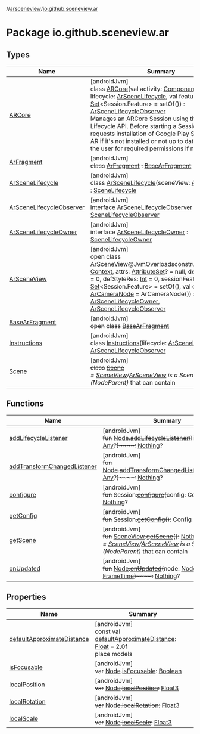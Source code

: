 //[arsceneview](../../index.md)/[io.github.sceneview.ar](index.md)

# Package io.github.sceneview.ar

## Types

| Name | Summary |
|---|---|
| [ARCore](-a-r-core/index.md) | [androidJvm]<br>class [ARCore](-a-r-core/index.md)(val activity: [ComponentActivity](https://developer.android.com/reference/kotlin/androidx/activity/ComponentActivity.html), val lifecycle: [ArSceneLifecycle](-ar-scene-lifecycle/index.md), val features: [Set](https://kotlinlang.org/api/latest/jvm/stdlib/kotlin.collections/-set/index.html)&lt;Session.Feature&gt; = setOf()) : [ArSceneLifecycleObserver](-ar-scene-lifecycle-observer/index.md)<br>Manages an ARCore Session using the Android Lifecycle API. Before starting a Session, this class requests installation of Google Play Services for AR if it's not installed or not up to date and asks the user for required permissions if necessary. |
| [ArFragment](-ar-fragment/index.md) | [androidJvm]<br>~~class~~ [~~ArFragment~~](-ar-fragment/index.md) ~~:~~ [~~BaseArFragment~~](-base-ar-fragment/index.md) |
| [ArSceneLifecycle](-ar-scene-lifecycle/index.md) | [androidJvm]<br>class [ArSceneLifecycle](-ar-scene-lifecycle/index.md)(sceneView: [ArSceneView](-ar-scene-view/index.md)) : [SceneLifecycle](../../../sceneview/sceneview/io.github.sceneview/-scene-lifecycle/index.md) |
| [ArSceneLifecycleObserver](-ar-scene-lifecycle-observer/index.md) | [androidJvm]<br>interface [ArSceneLifecycleObserver](-ar-scene-lifecycle-observer/index.md) : [SceneLifecycleObserver](../../../sceneview/sceneview/io.github.sceneview/-scene-lifecycle-observer/index.md) |
| [ArSceneLifecycleOwner](-ar-scene-lifecycle-owner/index.md) | [androidJvm]<br>interface [ArSceneLifecycleOwner](-ar-scene-lifecycle-owner/index.md) : [SceneLifecycleOwner](../../../sceneview/sceneview/io.github.sceneview/-scene-lifecycle-owner/index.md) |
| [ArSceneView](-ar-scene-view/index.md) | [androidJvm]<br>open class [ArSceneView](-ar-scene-view/index.md)@[JvmOverloads](https://kotlinlang.org/api/latest/jvm/stdlib/kotlin.jvm/-jvm-overloads/index.html)constructor(context: [Context](https://developer.android.com/reference/kotlin/android/content/Context.html), attrs: [AttributeSet](https://developer.android.com/reference/kotlin/android/util/AttributeSet.html)? = null, defStyleAttr: [Int](https://kotlinlang.org/api/latest/jvm/stdlib/kotlin/-int/index.html) = 0, defStyleRes: [Int](https://kotlinlang.org/api/latest/jvm/stdlib/kotlin/-int/index.html) = 0, sessionFeatures: [Set](https://kotlinlang.org/api/latest/jvm/stdlib/kotlin.collections/-set/index.html)&lt;Session.Feature&gt; = setOf(), val cameraNode: [ArCameraNode](../com.google.ar.sceneform/-ar-camera-node/index.md) = ArCameraNode()) : [SceneView](../../../sceneview/sceneview/io.github.sceneview/-scene-view/index.md), [ArSceneLifecycleOwner](-ar-scene-lifecycle-owner/index.md), [ArSceneLifecycleObserver](-ar-scene-lifecycle-observer/index.md) |
| [BaseArFragment](-base-ar-fragment/index.md) | [androidJvm]<br>~~open~~ ~~class~~ [~~BaseArFragment~~](-base-ar-fragment/index.md) |
| [Instructions](-instructions/index.md) | [androidJvm]<br>class [Instructions](-instructions/index.md)(lifecycle: [ArSceneLifecycle](-ar-scene-lifecycle/index.md)) : [ArSceneLifecycleObserver](-ar-scene-lifecycle-observer/index.md) |
| [Scene](-scene/index.md) | [androidJvm]<br>~~class~~ [~~Scene~~](-scene/index.md)<br>*=* [*SceneView*](../../../sceneview/sceneview/io.github.sceneview/-scene-view/index.md)*/*[*ArSceneView*](-ar-scene-view/index.md) *is a Scene (NodeParent)* that can contain |

## Functions

| Name | Summary |
|---|---|
| [addLifecycleListener](add-lifecycle-listener.md) | [androidJvm]<br>~~fun~~ [Node](../../../sceneview/sceneview/io.github.sceneview.node/-node/index.md)~~.~~[~~addLifecycleListener~~](add-lifecycle-listener.md)~~(~~listener: [Any](https://kotlinlang.org/api/latest/jvm/stdlib/kotlin/-any/index.html)?~~)~~~~:~~ [Nothing](https://kotlinlang.org/api/latest/jvm/stdlib/kotlin/-nothing/index.html)? |
| [addTransformChangedListener](add-transform-changed-listener.md) | [androidJvm]<br>~~fun~~ [Node](../../../sceneview/sceneview/io.github.sceneview.node/-node/index.md)~~.~~[~~addTransformChangedListener~~](add-transform-changed-listener.md)~~(~~listener: [Any](https://kotlinlang.org/api/latest/jvm/stdlib/kotlin/-any/index.html)?~~)~~~~:~~ [Nothing](https://kotlinlang.org/api/latest/jvm/stdlib/kotlin/-nothing/index.html)? |
| [configure](configure.md) | [androidJvm]<br>~~fun~~ Session~~.~~[~~configure~~](configure.md)~~(~~config: Config~~)~~~~:~~ [Nothing](https://kotlinlang.org/api/latest/jvm/stdlib/kotlin/-nothing/index.html)? |
| [getConfig](get-config.md) | [androidJvm]<br>~~fun~~ Session~~.~~[~~getConfig~~](get-config.md)~~(~~~~)~~~~:~~ Config |
| [getScene](get-scene.md) | [androidJvm]<br>~~fun~~ [SceneView](../../../sceneview/sceneview/io.github.sceneview/-scene-view/index.md)~~.~~[~~getScene~~](get-scene.md)~~(~~~~)~~~~:~~ [Nothing](https://kotlinlang.org/api/latest/jvm/stdlib/kotlin/-nothing/index.html)?<br>*=* [*SceneView*](../../../sceneview/sceneview/io.github.sceneview/-scene-view/index.md)*/*[*ArSceneView*](-ar-scene-view/index.md) *is a Scene (NodeParent)* that can contain |
| [onUpdated](on-updated.md) | [androidJvm]<br>~~fun~~ [Node](../../../sceneview/sceneview/io.github.sceneview.node/-node/index.md)~~.~~[~~onUpdated~~](on-updated.md)~~(~~node: [Node](../../../sceneview/sceneview/io.github.sceneview.node/-node/index.md), frameTime: [FrameTime](../../../sceneview/sceneview/io.github.sceneview.utils/-frame-time/index.md)~~)~~~~:~~ [Nothing](https://kotlinlang.org/api/latest/jvm/stdlib/kotlin/-nothing/index.html)? |

## Properties

| Name | Summary |
|---|---|
| [defaultApproximateDistance](default-approximate-distance.md) | [androidJvm]<br>const val [defaultApproximateDistance](default-approximate-distance.md): [Float](https://kotlinlang.org/api/latest/jvm/stdlib/kotlin/-float/index.html) = 2.0f<br>place models |
| [isFocusable](is-focusable.md) | [androidJvm]<br>~~var~~ [Node](../../../sceneview/sceneview/io.github.sceneview.node/-node/index.md)~~.~~[~~isFocusable~~](is-focusable.md)~~:~~ [Boolean](https://kotlinlang.org/api/latest/jvm/stdlib/kotlin/-boolean/index.html) |
| [localPosition](local-position.md) | [androidJvm]<br>~~var~~ [Node](../../../sceneview/sceneview/io.github.sceneview.node/-node/index.md)~~.~~[~~localPosition~~](local-position.md)~~:~~ [Float3](../../../sceneview/sceneview/dev.romainguy.kotlin.math/-float3/index.md) |
| [localRotation](local-rotation.md) | [androidJvm]<br>~~var~~ [Node](../../../sceneview/sceneview/io.github.sceneview.node/-node/index.md)~~.~~[~~localRotation~~](local-rotation.md)~~:~~ [Float3](../../../sceneview/sceneview/dev.romainguy.kotlin.math/-float3/index.md) |
| [localScale](local-scale.md) | [androidJvm]<br>~~var~~ [Node](../../../sceneview/sceneview/io.github.sceneview.node/-node/index.md)~~.~~[~~localScale~~](local-scale.md)~~:~~ [Float3](../../../sceneview/sceneview/dev.romainguy.kotlin.math/-float3/index.md) |
